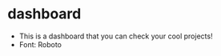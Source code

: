 # dashboard

<ul>
<li>This is a dashboard that you can check your cool projects!</li>
<li>Font: Roboto</li>
</ul>